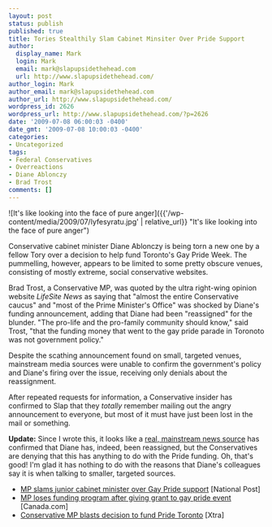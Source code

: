 ```yaml
---
layout: post
status: publish
published: true
title: Tories Stealthily Slam Cabinet Minsiter Over Pride Support
author:
  display_name: Mark
  login: Mark
  email: mark@slapupsidethehead.com
  url: http://www.slapupsidethehead.com/
author_login: Mark
author_email: mark@slapupsidethehead.com
author_url: http://www.slapupsidethehead.com/
wordpress_id: 2626
wordpress_url: http://www.slapupsidethehead.com/?p=2626
date: '2009-07-08 06:00:03 -0400'
date_gmt: '2009-07-08 10:00:03 -0400'
categories:
- Uncategorized
tags:
- Federal Conservatives
- Overreactions
- Diane Ablonczy
- Brad Trost
comments: []
---
```

![It's like looking into the face of pure anger]({{'/wp-content/media/2009/07/lyfesyratu.jpg' | relative_url}} "It's like looking into the face of pure anger")

Conservative cabinet minister Diane Ablonczy is being torn a new one by a fellow Tory over a decision to help fund Toronto's Gay Pride Week. The pummelling, however, appears to be limited to some pretty obscure venues, consisting of mostly extreme, social conservative websites.

Brad Trost, a Conservative MP, was quoted by the ultra right-wing opinion website _LifeSite News_ as saying that "almost the entire Conservative caucus" and "most of the Prime Minister's Office" was shocked by Diane's funding announcement,  adding that Diane had been "reassigned" for the blunder. "The pro-life and the pro-family community should know," said Trost, "that the funding money that went to the gay pride parade in Toronoto was not government policy."

Despite the scathing announcement found on small, targeted venues, mainstream media sources were unable to confirm the government's policy and Diane's firing over the issue, receiving only denials about the reassignment.

After repeated requests for information, a Conservative insider has confirmed to Slap that they _totally_ remember mailing out the angry announcement to everyone, but most of it must have just been lost in the mail or something.

**Update:** Since I wrote this, it looks like a [real, mainstream news source](http://www.canada.com/news/loses+funding+program+after+giving+grant+pride+event/1767474/story.html "The MSM has picked it up!") has confirmed that Diane has, indeed, been reassigned, but the Conservatives are denying that this has anything to do with the Pride funding. Oh, that's good! I'm glad it has nothing to do with the reasons that Diane's colleagues say it is when talking to smaller, targeted sources.

- [MP slams junior cabinet minister over Gay Pride support](http://www.nationalpost.com/news/canada/story.html?id=1767472) [National Post]
- [MP loses funding program after giving grant to gay pride event](http://www.canada.com/news/loses+funding+program+after+giving+grant+pride+event/1767474/story.html) [Canada.com]
- [Conservative MP blasts decision to fund Pride Toronto](http://www.xtra.ca/public/National/Conservative_MP_blasts_decision_to_fund_Pride_Toronto-7089.aspx) [Xtra]

